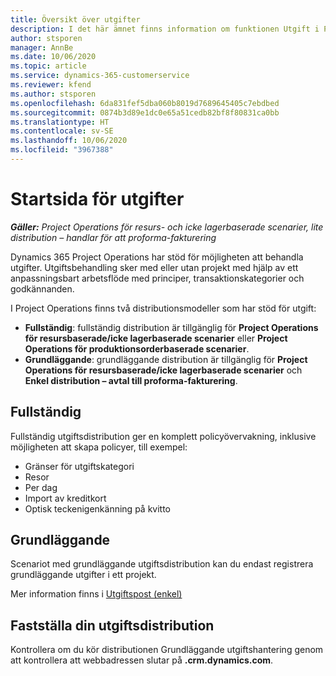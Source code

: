 ```yaml
---
title: Översikt över utgifter
description: I det här ämnet finns information om funktionen Utgift i Project Operations.
author: stsporen
manager: AnnBe
ms.date: 10/06/2020
ms.topic: article
ms.service: dynamics-365-customerservice
ms.reviewer: kfend
ms.author: stsporen
ms.openlocfilehash: 6da831fef5dba060b8019d7689645405c7ebdbed
ms.sourcegitcommit: 0874b3d89e1dc0e65a51cedb82bf8f80831ca0bb
ms.translationtype: HT
ms.contentlocale: sv-SE
ms.lasthandoff: 10/06/2020
ms.locfileid: "3967388"
---
```

# <a name="expense-home-page"></a>Startsida för utgifter

_**Gäller:** Project Operations för resurs- och icke lagerbaserade scenarier, lite distribution – handlar för att proforma-fakturering_


Dynamics 365 Project Operations har stöd för möjligheten att behandla utgifter. Utgiftsbehandling sker med eller utan projekt med hjälp av ett anpassningsbart arbetsflöde med principer, transaktionskategorier och godkännanden.

I Project Operations finns två distributionsmodeller som har stöd för utgift: 

- **Fullständig**: fullständig distribution är tillgänglig för **Project Operations för resursbaserade/icke lagerbaserade scenarier** eller **Project Operations för produktionsorderbaserade scenarier**.
- **Grundläggande**: grundläggande distribution är tillgänglig för **Project Operations för resursbaserade/icke lagerbaserade scenarier** och **Enkel distribution – avtal till proforma-fakturering**.

## <a name="full"></a>Fullständig 
Fullständig utgiftsdistribution ger en komplett policyövervakning, inklusive möjligheten att skapa policyer, till exempel:

  - Gränser för utgiftskategori
  - Resor
  - Per dag
  - Import av kreditkort
  - Optisk teckenigenkänning på kvitto

## <a name="basic"></a>Grundläggande 
Scenariot med grundläggande utgiftsdistribution kan du endast registrera grundläggande utgifter i ett projekt. 

Mer information finns i [Utgiftspost (enkel)](basic-expense.md)

## <a name="determine-your-expense-deployment"></a>Fastställa din utgiftsdistribution
Kontrollera om du kör distributionen Grundläggande utgiftshantering genom att kontrollera att webbadressen slutar på **.crm.dynamics.com**. 
